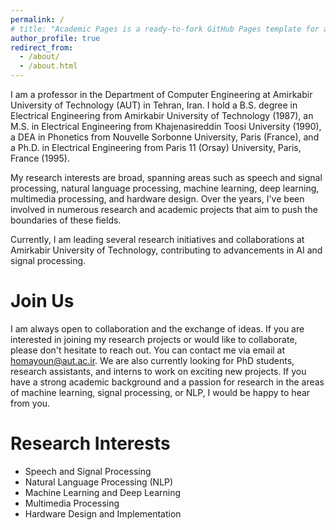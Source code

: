 ```yaml
---
permalink: /
# title: "Academic Pages is a ready-to-fork GitHub Pages template for academic personal websites"
author_profile: true
redirect_from: 
  - /about/
  - /about.html
---
```


I am a professor in the Department of Computer Engineering at Amirkabir University of Technology (AUT) in Tehran, Iran. I hold a B.S. degree in Electrical Engineering from Amirkabir University of Technology (1987), an M.S. in Electrical Engineering from Khajenasireddin Toosi University (1990), a DEA in Phonetics from Nouvelle Sorbonne University, Paris (France), and a Ph.D. in Electrical Engineering from Paris 11 (Orsay) University, Paris, France (1995).

My research interests are broad, spanning areas such as speech and signal processing, natural language processing, machine learning, deep learning, multimedia processing, and hardware design. Over the years, I've been involved in numerous research and academic projects that aim to push the boundaries of these fields.

Currently, I am leading several research initiatives and collaborations at Amirkabir University of Technology, contributing to advancements in AI and signal processing.


# Join Us
I am always open to collaboration and the exchange of ideas. If you are interested in joining my research projects or would like to collaborate, please don't hesitate to reach out. You can contact me via email at homayoun@aut.ac.ir.
We are also currently looking for PhD students, research assistants, and interns to work on exciting new projects. If you have a strong academic background and a passion for research in the areas of machine learning, signal processing, or NLP, I would be happy to hear from you.

# Research Interests
- Speech and Signal Processing
- Natural Language Processing (NLP)
- Machine Learning and Deep Learning
- Multimedia Processing
- Hardware Design and Implementation
